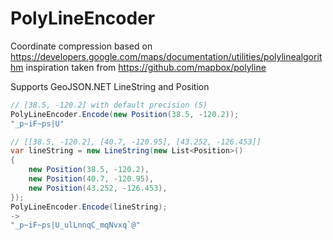 # PolyLineEncoder

Coordinate compression based on https://developers.google.com/maps/documentation/utilities/polylinealgorithm
inspiration taken from https://github.com/mapbox/polyline

Supports GeoJSON.NET LineString and Position

```c#
// [38.5, -120.2] with default precision (5)
PolyLineEncoder.Encode(new Position(38.5, -120.2));
"_p~iF~ps|U"
```

```c#
// [[38.5, -120.2], [40.7, -120.95], [43.252, -126.453]]
var lineString = new LineString(new List<Position>()
{
    new Position(38.5, -120.2),
    new Position(40.7, -120.95),
    new Position(43.252, -126.453),
});
PolyLineEncoder.Encode(lineString);
->
"_p~iF~ps|U_ulLnnqC_mqNvxq`@"
```
